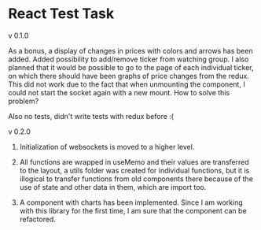 
# React Test Task

v 0.1.0 

As a bonus, a display of changes in prices with colors and arrows has been added. Added possibility to add/remove ticker from watching group.
I also planned that it would be possible to go to the page of each individual ticker, on which there should have been graphs of price changes from the redux. This did not work due to the fact that when unmounting the component, I could not start the socket again with a new mount. How to solve this problem?

Also no tests, didn't write tests with redux before :(


v 0.2.0 

1. Initialization of websockets is moved to a higher level.

2. All functions are wrapped in useMemo and their values are transferred to the layout, a utils folder was created for individual functions, but it is illogical to transfer functions from old components there because of the use of state and other data in them, which are import too.

3. A component with charts has been implemented. Since I am working with this library for the first time, I am sure that the component can be refactored.
